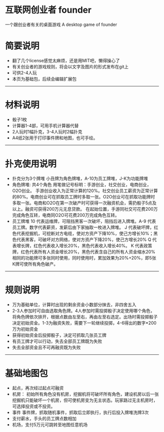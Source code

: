 # 互联网创业者 founder
一个跟创业者有关的桌面游戏 A desktop game of founder

# 简要说明

* 翻了几个license感觉太麻烦，还是用MIT吧，懒得操心了
* 有关创业者的游戏规则，将会以文字及图片的形式发布在git上
* 可供2-4人玩
* 本页为基础包，后续会编辑扩展包

<hr>

# 材料说明

* 骰子1枚
* 计算器1-4部，可用手机计算器代替
* 2人玩时1幅扑克，3-4人玩时2幅扑克
* A4纸2张用于打印事件牌和地图，也可手绘。

<hr>

# 扑克使用说明
* 扑克分为3个牌堆
   小丑牌为角色牌堆，A-10为员工牌堆，J-K为功能牌堆
* 角色牌堆: 共4个角色
  用笔做记号标明：手游创业，社交创业，电商创业，O2O创业。
   手游创业收入为正常计算的120%。社交创业员工薪资为正常计算的80%。电商创业可在抓取员工牌时多取一张。O2O创业可在抓取功能牌时多取一张。电商和O2O在第一次破产时可获得一次融资机会，需扔骰子5点及以上。融资可获得200万元无息贷款。
  在起始位置，手游同社交可花费200万完成角色互转，电商同O2O可花费200万完成角色互转。
* 员工牌堆
  10 代表运维牌，可阻挡黑客一次破坏，阻挡后进入牌堆。A-9 代表员工牌。数字代表薪资，发薪后由下家抽取一枚进入牌堆。
  J 代表破坏牌，红色代表挖掘机，可挖断对方电缆，使对方资产下降10%，使己方增长10%；黑色代表黑客，可破坏对方网络，使对方资产下降20%，使己方增长20%
  Q 代表增长牌，红色代表收入增长20%，黑色代表收入增长40%。
  K 代表政策牌，红色代表所有人资金增长20%，黑色代表含自己的所有人资金缩水20%
  相同的功能牌可多张同时使用，同时使用时，累加效果为20%+20%，即5张K牌可使所有角色破产。

<hr>

# 规则说明
* 万为基础单位，计算时出现的剩余资金小数部分抹去，非四舍五入
* 2-3人参加时可自由选取角色牌。4人参加时需投掷骰子决定使用哪个角色，将角色牌依次排开，根据点数由左至右，再由左至右选定。出场时需投掷骰子决定初始资金。1-3为融资失败，需要下一轮继续投掷，4-6得出的数字*200万为初始资金
* 获得初始资金后投掷骰子，决定可抓取几张员工牌
* 有员工牌才可以行动，失去全部员工牌既为失败
* 失去全部资金且不可再融资既为失败

<hr>

# 基础地图包
* 起点，再次经过起点可融资
* 机房：
  初始所有角色没有机房，挖掘机将可破坏所有角色，建设机房以后一张挖掘机只能破坏一个机房，但可使机房变为无主状态。玩家路过无主机房时，可选择投资或不投资。
* 事件
  事件牌，抓取随机事件，抓取后立即执行，执行后投入牌堆洗牌3次
* 支付薪水，手头的员工牌点数相加
* 机场，支付5万元可跳转至地图任意机场
